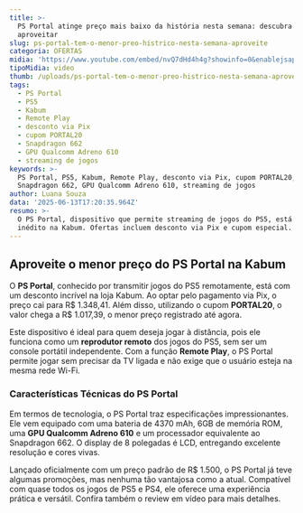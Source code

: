 ```yaml
---
title: >-
  PS Portal atinge preço mais baixo da história nesta semana: descubra como
  aproveitar
slug: ps-portal-tem-o-menor-preo-histrico-nesta-semana-aproveite
categoria: OFERTAS
midia: 'https://www.youtube.com/embed/nvQ7dHd4h4g?showinfo=0&enablejsapi=1'
tipoMidia: video
thumb: /uploads/ps-portal-tem-o-menor-preo-histrico-nesta-semana-aproveite-thumb.jpg
tags:
  - PS Portal
  - PS5
  - Kabum
  - Remote Play
  - desconto via Pix
  - cupom PORTAL20
  - Snapdragon 662
  - GPU Qualcomm Adreno 610
  - streaming de jogos
keywords: >-
  PS Portal, PS5, Kabum, Remote Play, desconto via Pix, cupom PORTAL20,
  Snapdragon 662, GPU Qualcomm Adreno 610, streaming de jogos
author: Luana Souza
data: '2025-06-13T17:20:35.964Z'
resumo: >-
  O PS Portal, dispositivo que permite streaming de jogos do PS5, está com valor
  inédito na Kabum. Ofertas incluem desconto via Pix e cupom especial.
---
```


## Aproveite o menor preço do PS Portal na Kabum

O **PS Portal**, conhecido por transmitir jogos do PS5 remotamente, está com um desconto incrível na loja Kabum. Ao optar pelo pagamento via Pix, o preço cai para R$ 1.348,41. Além disso, utilizando o cupom **PORTAL20**, o valor chega a R$ 1.017,39, o menor preço registrado até agora.

Este dispositivo é ideal para quem deseja jogar à distância, pois ele funciona como um **reprodutor remoto** dos jogos do PS5, sem ser um console portátil independente. Com a função **Remote Play**, o PS Portal permite jogar sem precisar da TV ligada e não exige que o usuário esteja na mesma rede Wi-Fi.

### Características Técnicas do PS Portal

Em termos de tecnologia, o PS Portal traz especificações impressionantes. Ele vem equipado com uma bateria de 4370 mAh, 6GB de memória ROM, uma **GPU Qualcomm Adreno 610** e um processador equivalente ao Snapdragon 662. O display de 8 polegadas é LCD, entregando excelente resolução e cores vivas.

Lançado oficialmente com um preço padrão de R$ 1.500, o PS Portal já teve algumas promoções, mas nenhuma tão vantajosa como a atual. Compatível com quase todos os jogos de PS5 e PS4, ele oferece uma experiência prática e versátil. Confira também o review em vídeo para mais detalhes.

